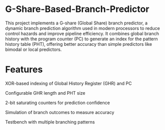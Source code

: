 # G-Share-Based-Branch-Predictor

This project implements a G-share (Global Share) branch predictor, a dynamic branch prediction algorithm used in modern processors to reduce control hazards and improve pipeline efficiency. It combines global branch history with the program counter (PC) to generate an index for the pattern history table (PHT), offering better accuracy than simple predictors like bimodal or local predictors.

#  Features
XOR-based indexing of Global History Register (GHR) and PC

Configurable GHR length and PHT size

2-bit saturating counters for prediction confidence

Simulation of branch outcomes to measure accuracy

Testbench with multiple branching patterns
